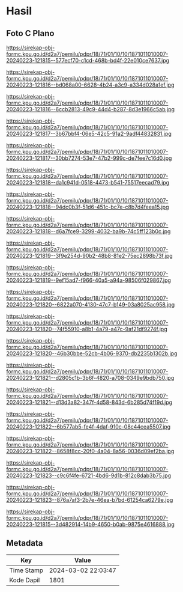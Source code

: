 # Hasil

## Foto C Plano

https://sirekap-obj-formc.kpu.go.id/d2a7/pemilu/pdpr/18/71/01/10/10/1871011010007-20240223-121815--577ecf70-c1cd-468b-bd4f-22e010ce7637.jpg

https://sirekap-obj-formc.kpu.go.id/d2a7/pemilu/pdpr/18/71/01/10/10/1871011010007-20240223-121816--bd068a00-6628-4b24-a3c9-a334d028a1ef.jpg

https://sirekap-obj-formc.kpu.go.id/d2a7/pemilu/pdpr/18/71/01/10/10/1871011010007-20240223-121816--6ccb2813-49c9-44d4-b287-8d3e1966c5ab.jpg

https://sirekap-obj-formc.kpu.go.id/d2a7/pemilu/pdpr/18/71/01/10/10/1871011010007-20240223-121817--3b67bbf4-06e5-42c5-91a2-9adf44832831.jpg

https://sirekap-obj-formc.kpu.go.id/d2a7/pemilu/pdpr/18/71/01/10/10/1871011010007-20240223-121817--30bb7274-53e7-47b2-999c-de7fee7c16d0.jpg

https://sirekap-obj-formc.kpu.go.id/d2a7/pemilu/pdpr/18/71/01/10/10/1871011010007-20240223-121818--da1c941d-0518-4473-b541-75517eecad79.jpg

https://sirekap-obj-formc.kpu.go.id/d2a7/pemilu/pdpr/18/71/01/10/10/1871011010007-20240223-121818--94dc0b3f-51d6-451c-bc7e-c8b7d4feea15.jpg

https://sirekap-obj-formc.kpu.go.id/d2a7/pemilu/pdpr/18/71/01/10/10/1871011010007-20240223-121818--d6a7fce9-3299-4032-ba9b-74c5ff123b0c.jpg

https://sirekap-obj-formc.kpu.go.id/d2a7/pemilu/pdpr/18/71/01/10/10/1871011010007-20240223-121819--3f9e254d-90b2-48b8-81e2-75ec2898b73f.jpg

https://sirekap-obj-formc.kpu.go.id/d2a7/pemilu/pdpr/18/71/01/10/10/1871011010007-20240223-121819--9ef15ad7-f966-40a5-a94a-98506f029867.jpg

https://sirekap-obj-formc.kpu.go.id/d2a7/pemilu/pdpr/18/71/01/10/10/1871011010007-20240223-121820--6822a070-4130-47c7-b149-03a8025ac958.jpg

https://sirekap-obj-formc.kpu.go.id/d2a7/pemilu/pdpr/18/71/01/10/10/1871011010007-20240223-121820--74f55910-a8b1-4a79-a47c-9af21df9274f.jpg

https://sirekap-obj-formc.kpu.go.id/d2a7/pemilu/pdpr/18/71/01/10/10/1871011010007-20240223-121820--46b30bbe-52cb-4b06-9370-db2235b1302b.jpg

https://sirekap-obj-formc.kpu.go.id/d2a7/pemilu/pdpr/18/71/01/10/10/1871011010007-20240223-121821--d2805c1b-3b6f-4820-a708-0349e9bdb750.jpg

https://sirekap-obj-formc.kpu.go.id/d2a7/pemilu/pdpr/18/71/01/10/10/1871011010007-20240223-121821--d13d3a82-347f-4d58-843d-6b285d74f19d.jpg

https://sirekap-obj-formc.kpu.go.id/d2a7/pemilu/pdpr/18/71/01/10/10/1871011010007-20240223-121822--6b577ab5-fe4f-4daf-910c-08c44cea5507.jpg

https://sirekap-obj-formc.kpu.go.id/d2a7/pemilu/pdpr/18/71/01/10/10/1871011010007-20240223-121822--8658f8cc-20f0-4a04-8a56-0036d09ef2ba.jpg

https://sirekap-obj-formc.kpu.go.id/d2a7/pemilu/pdpr/18/71/01/10/10/1871011010007-20240223-121823--c9c6f4fe-6721-4bd6-9d1b-812c8dab3b75.jpg

https://sirekap-obj-formc.kpu.go.id/d2a7/pemilu/pdpr/18/71/01/10/10/1871011010007-20240223-121823--876a7af3-2b7e-46ea-b7bd-61254ca6279e.jpg

https://sirekap-obj-formc.kpu.go.id/d2a7/pemilu/pdpr/18/71/01/10/10/1871011010007-20240223-121815--3d482914-14b9-4650-b0ab-9875e4616888.jpg


## Metadata

| Key        | Value               |
| ---------- | ------------------- |
| Time Stamp | 2024-03-02 22:03:47 |
| Kode Dapil | 1801                |



